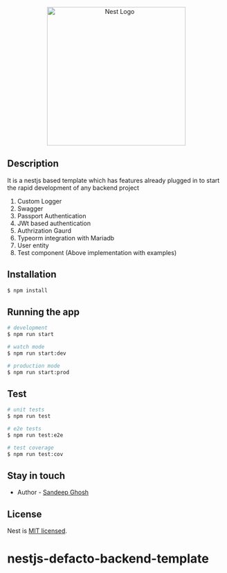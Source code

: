 <p align="center">
  <a href="http://nestjs.com/" target="blank"><img src="https://nestjs.com/img/logo_text.svg" width="320" alt="Nest Logo" /></a>
</p>

## Description

It is a nestjs based template which has features already plugged in to start the rapid development of any backend project
1. Custom Logger
2. Swagger
3. Passport Authentication
4. JWt based authentication
5. Authrization Gaurd
6. Typeorm integration with Mariadb
7. User entity
8. Test component (Above implementation with examples)

## Installation

```bash
$ npm install
```

## Running the app

```bash
# development
$ npm run start

# watch mode
$ npm run start:dev

# production mode
$ npm run start:prod
```

## Test

```bash
# unit tests
$ npm run test

# e2e tests
$ npm run test:e2e

# test coverage
$ npm run test:cov
```

## Stay in touch

- Author - [Sandeep Ghosh](http://sandeepghosh.com)

## License

  Nest is [MIT licensed](LICENSE).
# nestjs-defacto-backend-template
